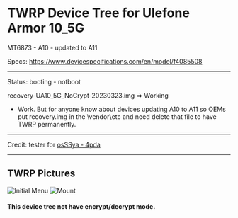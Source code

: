 # TWRP Device Tree for Ulefone Armor 10_5G
MT6873 - A10 - updated to A11

Specs: https://www.devicespecifications.com/en/model/f4085508

---------------
Status: booting - notboot

recovery-UA10_5G_NoCrypt-20230323.img => Working
 - Work. But for anyone know about devices updating A10 to A11 so OEMs put recovery.img in the \vendor\etc and need delete that file to have TWRP permanently.
------------------------------------
Credit: tester for [osSSya - 4pda](https://4pda.to/forum/index.php?showuser=1949259)

--------------------------------
TWRP Pictures
-------------
![Initial Menu](https://github.com/lopestom/twrp_device_ulefone_Armor_10_5G/releases/download/TWRP-Ulefone_Armor_10_5G/photo_2023-04-01_22-30-33.jpg) ![Mount](https://github.com/lopestom/twrp_device_ulefone_Armor_10_5G/releases/download/TWRP-Ulefone_Armor_10_5G/photo_2023-04-01_22-30-43.jpg)


#### This device tree not have encrypt/decrypt mode.


#
